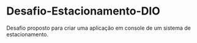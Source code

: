 # Desafio-Estacionamento-DIO
Desafio proposto para criar uma aplicação em console de um sistema de estacionamento.
